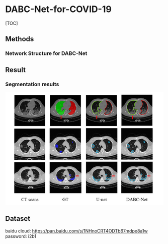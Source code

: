 # DABC-Net-for-COVID-19

[TOC]

## Methods

### Network Structure for DABC-Net

## Result

### Segmentation results

![segmentationresults](https://github.com/Robin970822/DABC-Net-for-COVID-19/blob/master/figures/fig4.png)



## Dataset

baidu cloud: https://pan.baidu.com/s/1NHnoCRT4ODTb67mdpe8a1w
password: i2b1
